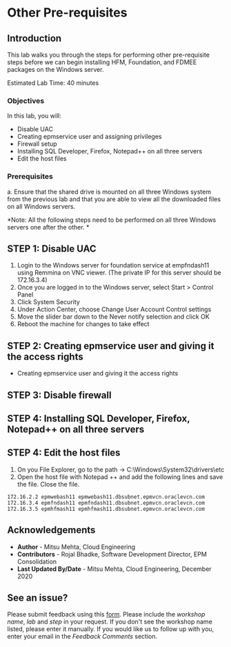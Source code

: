# Other Pre-requisites

## Introduction

This lab walks you through the steps for performing other pre-requisite steps before we can begin installing HFM, Foundation, and FDMEE packages on the Windows server. 

Estimated Lab Time: 40 minutes

### Objectives

In this lab, you will:

* Disable UAC
* Creating epmservice user and assigning privileges
* Firewall setup
* Installing SQL Developer, Firefox, Notepad++ on all three servers
* Edit the host files

### Prerequisites

a. Ensure that the shared drive is mounted on all three Windows system from the previous lab and that you are able to view all the downloaded files on all Windows servers.

*Note: All the following steps need to be performed on all three Windows servers one after the other. *

## **STEP 1**: Disable UAC

1. Login to the Windows server for foundation service at empfndash11 using Remmina on VNC viewer. (The private IP for this server should be 172.16.3.4)
2. Once you are logged in to the Windows server, select Start > Control Panel 
3. Click System Security
4. Under Action Center, choose Change User Account Control settings
5. Move the slider bar down to the Never notify selection and click OK
6. Reboot the machine for changes to take effect

## **STEP 2**: Creating epmservice user and giving it the access rights

-	Creating epmservice user and giving it the access rights

## **STEP 3**: Disable firewall

## **STEP 4**: Installing SQL Developer, Firefox, Notepad++ on all three servers

## **STEP 4**: Edit the host files

1. On you File Explorer, go to the path -> C:\Windows\System32\drivers\etc
2. Open the host file with Notepad ++ and add the following lines and save the file. Close the file.  

```
172.16.2.2 epmwebash11 epmwebash11.dbsubnet.epmvcn.oraclevcn.com
172.16.3.4 epmfndash11 epmfndash11.dbsubnet.epmvcn.oraclevcn.com
172.16.3.5 epmhfmash11 epmhfmash11.dbsubnet.epmvcn.oraclevcn.com
```

## Acknowledgements
* **Author** - Mitsu Mehta, Cloud Engineering
* **Contributors** - Rojal Bhadke, Software Development Director, EPM Consolidation
* **Last Updated By/Date** - Mitsu Mehta, Cloud Engineering, December 2020

## See an issue?
Please submit feedback using this [form](https://apexapps.oracle.com/pls/apex/f?p=133:1:::::P1_FEEDBACK:1). Please include the *workshop name*, *lab* and *step* in your request.  If you don't see the workshop name listed, please enter it manually. If you would like us to follow up with you, enter your email in the *Feedback Comments* section.

